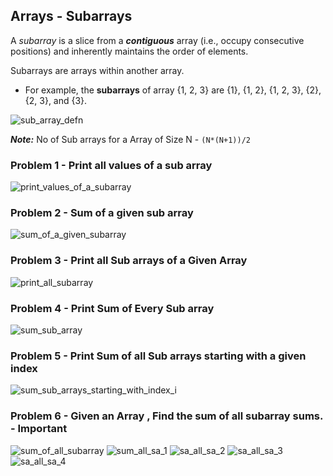 ## Arrays - Subarrays

A _subarray_ is a slice from a _**contiguous**_ array (i.e., occupy consecutive positions) and inherently maintains the
order of elements.

Subarrays are arrays within another array.

- For example, the **subarrays** of array {1, 2, 3} are {1}, {1, 2}, {1, 2, 3}, {2}, {2, 3}, and {3}.

![sub_array_defn](../assets/images/arrays/sub_array/sub_array_defn.png)

**_Note:_** No of Sub arrays for a Array of Size N - `(N*(N+1))/2`

### Problem 1 - Print all values of a sub array

![print_values_of_a_subarray](../assets/images/arrays/sub_array/print_values_of_a_subarray.png)

### Problem 2 - Sum of a given sub array

![sum_of_a_given_subarray](../assets/images/arrays/sub_array/sum_of_a_given_subarray.png)

### Problem 3 - Print all Sub arrays of a Given Array

![print_all_subarray](../assets/images/arrays/sub_array/print_all_subarray.png)

### Problem 4 - Print Sum of Every Sub array

![sum_sub_array](../assets/images/arrays/sub_array/sum_sub_array.png)

### Problem 5 - Print Sum of all Sub arrays starting with a given index

![sum_sub_arrays_starting_with_index_i](../assets/images/arrays/sub_array/sum_sub_arrays_starting_with_index_i.png)

### Problem 6 - Given an Array , Find the sum of all subarray sums. - Important

![sum_of_all_subarray](../assets/images/arrays/sub_array/sum_of_all_subarray.png)
![sum_all_sa_1](../assets/images/arrays/sub_array/sum_all_sa_1.png)
![sa_all_sa_2](../assets/images/arrays/sub_array/sa_all_sa_2.png)
![sa_all_sa_3](../assets/images/arrays/sub_array/sa_all_sa_3.png)
![sa_all_sa_4](../assets/images/arrays/sub_array/sa_all_sa_4.png)